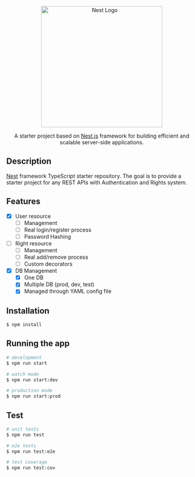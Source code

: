 <p align="center">
  <a href="http://nestjs.com/" target="blank"><img src="https://nestjs.com/img/logo_text.svg" width="320" alt="Nest Logo" /></a>
</p>

[travis-image]: https://api.travis-ci.org/nestjs/nest.svg?branch=master
[travis-url]: https://travis-ci.org/nestjs/nest
[linux-image]: https://img.shields.io/travis/nestjs/nest/master.svg?label=linux
[linux-url]: https://travis-ci.org/nestjs/nest
  
<p align="center">A starter project based on <a href="http://nestjs.com" target="blank">Nest.js</a> framework for building efficient and scalable server-side applications.</p>
<p align="center">

## Description

[Nest](https://github.com/nestjs/nest) framework TypeScript starter repository. The goal is to provide a starter project for any REST APIs with Authentication and Rights system.

## Features

- [x] User resource
    - [ ] Management
    - [ ] Real login/register process
    - [ ] Password Hashing
- [ ] Right resource
    - [ ] Management
    - [ ] Real add/remove process
    - [ ] Custom decorators
- [x] DB Management
    - [x] One DB
    - [x] Multiple DB (prod, dev, test)
    - [x] Managed through YAML config file

## Installation

```bash
$ npm install
```

## Running the app

```bash
# development
$ npm run start

# watch mode
$ npm run start:dev

# production mode
$ npm run start:prod
```

## Test

```bash
# unit tests
$ npm run test

# e2e tests
$ npm run test:e2e

# test coverage
$ npm run test:cov
```
